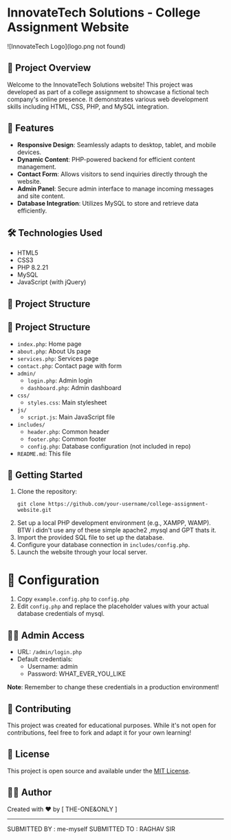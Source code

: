 # InnovateTech Solutions - College Assignment Website

![InnovateTech Logo](logo.png not found)

## 🚀 Project Overview

Welcome to the InnovateTech Solutions website! This project was developed as part of a college assignment to showcase a fictional tech company's online presence. It demonstrates various web development skills including HTML, CSS, PHP, and MySQL integration.

## 🌟 Features

- **Responsive Design**: Seamlessly adapts to desktop, tablet, and mobile devices.
- **Dynamic Content**: PHP-powered backend for efficient content management.
- **Contact Form**: Allows visitors to send inquiries directly through the website.
- **Admin Panel**: Secure admin interface to manage incoming messages and site content.
- **Database Integration**: Utilizes MySQL to store and retrieve data efficiently.

## 🛠️ Technologies Used

- HTML5
- CSS3
- PHP 8.2.21
- MySQL
- JavaScript (with jQuery)

## 📂 Project Structure

## 📂 Project Structure

- `index.php`: Home page
- `about.php`: About Us page
- `services.php`: Services page
- `contact.php`: Contact page with form
- `admin/`
  - `login.php`: Admin login
  - `dashboard.php`: Admin dashboard
- `css/`
  - `styles.css`: Main stylesheet
- `js/`
  - `script.js`: Main JavaScript file
- `includes/`
  - `header.php`: Common header
  - `footer.php`: Common footer
  - `config.php`: Database configuration (not included in repo)
- `README.md`: This file


## 🚀 Getting Started

1. Clone the repository:
   ```
   git clone https://github.com/your-username/college-assignment-website.git
   ```
2. Set up a local PHP development environment (e.g., XAMPP, WAMP).  BTW i didn't use any of these simple apache2 ,mysql and GPT thats it. 
3. Import the provided SQL file to set up the database.
4. Configure your database connection in `includes/config.php`.
5. Launch the website through your local server.

# 📂 **Configuration**

1. Copy `example.config.php` to `config.php`
2. Edit `config.php` and replace the placeholder values with your actual database credentials of mysql.

## 👨‍💻 Admin Access

- URL: `/admin/login.php`
- Default credentials:
  - Username: admin
  - Password: WHAT_EVER_YOU_LIKE

**Note**: Remember to change these credentials in a production environment!

## 🤝 Contributing

This project was created for educational purposes. While it's not open for contributions, feel free to fork and adapt it for your own learning!

## 📜 License

This project is open source and available under the [MIT License](LICENSE).

## 🙋‍♂️ Author

Created with ❤️ by [ THE-ONE&ONLY ]

---

SUBMITTED BY   : me-myself                                   SUBMITTED TO : RAGHAV SIR    
